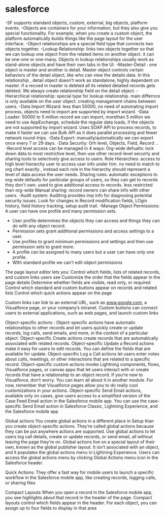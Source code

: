 # salesforce

-SF supports standard objects, custom, external, big objects, platform events.
-Objects are containers for your information, but they also give you special functionality. For example, when you create a custom object, the platform automatically builds things like the page layout for the user interface.
-Object relationships are a special field type that connects two objects together.
-Lookup Relationship: links two objects together so that we can lookup one object from the related items on another object. it can be one-one or one-many. Objects in lookup relationships usually work as stand-alone objects and have their own tabs in the UI.
-Master-Detail : one object is master and another is detail. Master object controls certain behaviors of the detail object, like who can view the details data. In this relationship , detail object doesn't work as standalone, highly dependent on master. if a recoed in master is deleted all its related detailed records gets deleted. We always create relationship field on the detail object.
-Hierarchical relationship: special type for lookup relationship. main differnce is only available on the user object. creating management chains between users.
-Data Import Wizard: less than 50000, no need of automating import process, objects need to import are supported by import wizard.
-Data Loader: 50000 to 5 million record we can import, morethan 5 million we need to use AppExchange, schedule the regular data loads, if the objects are not supported by import wizard. Uses SOAP API to process records, to make it faster we can use Bulk API as it does parallel processing and fewer network round-trips.
-Data Export: manually/automatically we can export once every 7 or 29 days.
-Data Security: Orh level, Objects, Field, Record ..
-Record level access can be managed in 4 ways:
  Org-wide defualts: lock down data to most restrictive level, then use other record-level secuirty and sharing tools to selectively give access to users.
  Role Hierarchies: access to high level hierarchy user to access user info under him. no need to match to org chart exactly , instead each   role in the hierarchy should represent a level of data access the user needs.
  Sharing rules: automatic exceptions to org-wide defaults for particular groups of users, so they can get to records they don't own. used   to give additional access to records. less restricted than org-wide
  Manual sharing: record owners can share info with other users.
-Audit system: Auditing provides imp info for diagnosing potential security issues. Look for changes in Record modification fields, LOgin    history, field history tracking, setup audit trail.
-Manage Object Permissions: A user can have one profile and many permission sets.
   - User profile determines the objects they can access and things they can do with any object record.
   - Permission sets grant additional permissions and access settings to a user.
   - Use profiles to grant minimum permissions and settings and then use permission sets to grant more.
   - A profile can be assigned to many users but a user can have only one profile.
   - WIth standard profile we can't edit object permissions 
   
The page layout editor lets you:
Control which fields, lists of related records, and custom links users see
Customize the order that the fields appear in the page details
Determine whether fields are visible, read only, or required
Control which standard and custom buttons appear on records and related lists
Control which quick actions appear on the page

Custom links can link to an external URL, such as www.google.com, a Visualforce page, or your company’s intranet. Custom buttons can connect users to external applications, such as web pages, and launch custom links

Object-specific actions : Object-specific actions have automatic relationships to other records and let users quickly create or update records, log calls, send emails, and more, in the context of a particular object.
Object-specific Create actions create records that are automatically associated with related records.
Object-specific Update a Record actions make it easy for users to edit records. You can define the fields that are available for update.
Object-specific Log a Call actions let users enter notes about calls, meetings, or other interactions that are related to a specific record.
Object-specific custom actions invoke Lightning components, flows, Visualforce pages, or canvas apps that let users interact with or create records that have a relationship to an object record. If you’re new to Visualforce, don’t worry. You can learn all about it in another module. For now, remember that Visualforce pages allow you to do really cool customizations in your actions.
Object-specific Send Email actions, available only on cases, give users access to a simplified version of the Case Feed Email action in the Salesforce mobile app. You can use the case-specific Send Email action in Salesforce Classic, Lightning Experience, and the Salesforce mobile app

Global actions
You create global actions in a different place in Setup than you create object-specific actions. They’re called global actions because they can be put anywhere actions are supported. Use global actions to let users log call details, create or update records, or send email, all without leaving the page they’re on.
Global actions live on a special layout of their own, known as the global publisher layout. It isn’t associated with an object, and it populates the global actions menu in Lightning Experience. Users can access the global actions menu by clicking Global Actions menu icon in the Salesforce header.

Quick Actions: They offer a fast way for mobile users to launch a specific workflow in the Salesforce mobile app, like creating records, logging calls, or sharing files

Compact Layouts
When you open a record in the Salesforce mobile app, you see highlights about that record in the header of the page. Compact layouts control which fields appear in the header. For each object, you can assign up to four fields to display in that area

  
